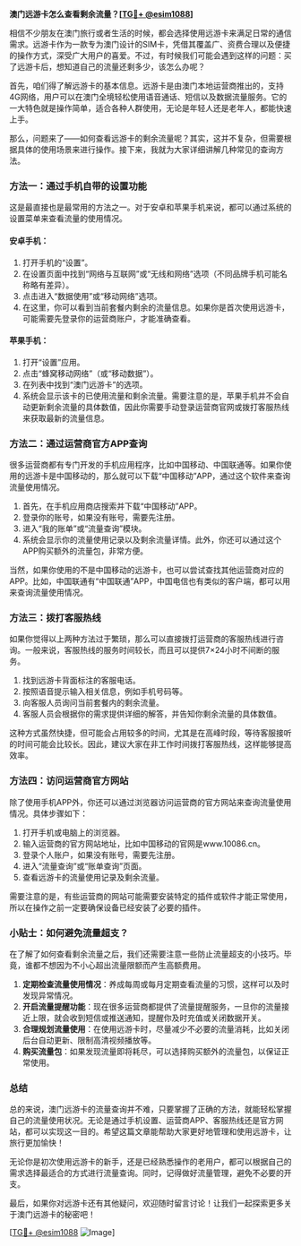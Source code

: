 **澳门远游卡怎么查看剩余流量？[[TG💪+ @esim1088](https://t.me/s/esim1088)]**

相信不少朋友在澳门旅行或者生活的时候，都会选择使用远游卡来满足日常的通信需求。远游卡作为一款专为澳门设计的SIM卡，凭借其覆盖广、资费合理以及便捷的操作方式，深受广大用户的喜爱。不过，有时候我们可能会遇到这样的问题：买了远游卡后，想知道自己的流量还剩多少，该怎么办呢？

首先，咱们得了解远游卡的基本信息。远游卡是由澳门本地运营商推出的，支持4G网络，用户可以在澳门全境轻松使用语音通话、短信以及数据流量服务。它的一大特色就是操作简单，适合各种人群使用，无论是年轻人还是老年人，都能快速上手。

那么，问题来了——如何查看远游卡的剩余流量呢？其实，这并不复杂，但需要根据具体的使用场景来进行操作。接下来，我就为大家详细讲解几种常见的查询方法。

### 方法一：通过手机自带的设置功能

这是最直接也是最常用的方法之一。对于安卓和苹果手机来说，都可以通过系统的设置菜单来查看流量的使用情况。

#### 安卓手机：
1. 打开手机的“设置”。
2. 在设置页面中找到“网络与互联网”或“无线和网络”选项（不同品牌手机可能名称略有差异）。
3. 点击进入“数据使用”或“移动网络”选项。
4. 在这里，你可以看到当前套餐内剩余的流量信息。如果你是首次使用远游卡，可能需要先登录你的运营商账户，才能准确查看。

#### 苹果手机：
1. 打开“设置”应用。
2. 点击“蜂窝移动网络”（或“移动数据”）。
3. 在列表中找到“澳门远游卡”的选项。
4. 系统会显示该卡的已使用流量和剩余流量。需要注意的是，苹果手机并不会自动更新剩余流量的具体数值，因此你需要手动登录运营商官网或拨打客服热线来获取最新的流量信息。

### 方法二：通过运营商官方APP查询

很多运营商都有专门开发的手机应用程序，比如中国移动、中国联通等。如果你使用的远游卡是中国移动的，那么就可以下载“中国移动”APP，通过这个软件来查询流量使用情况。

1. 首先，在手机应用商店搜索并下载“中国移动”APP。
2. 登录你的账号，如果没有账号，需要先注册。
3. 进入“我的账单”或“流量查询”模块。
4. 系统会显示你的流量使用记录以及剩余流量详情。此外，你还可以通过这个APP购买额外的流量包，非常方便。

当然，如果你使用的不是中国移动的远游卡，也可以尝试查找其他运营商对应的APP。比如，中国联通有“中国联通”APP，中国电信也有类似的客户端，都可以用来查询流量使用情况。

### 方法三：拨打客服热线

如果你觉得以上两种方法过于繁琐，那么可以直接拨打运营商的客服热线进行咨询。一般来说，客服热线的服务时间较长，而且可以提供7×24小时不间断的服务。

1. 找到远游卡背面标注的客服电话。
2. 按照语音提示输入相关信息，例如手机号码等。
3. 向客服人员询问当前套餐内的剩余流量。
4. 客服人员会根据你的需求提供详细的解答，并告知你剩余流量的具体数值。

这种方式虽然快捷，但可能会占用较多的时间，尤其是在高峰时段，等待客服接听的时间可能会比较长。因此，建议大家在非工作时间拨打客服热线，这样能够提高效率。

### 方法四：访问运营商官方网站

除了使用手机APP外，你还可以通过浏览器访问运营商的官方网站来查询流量使用情况。具体步骤如下：

1. 打开手机或电脑上的浏览器。
2. 输入运营商的官方网站地址，比如中国移动的官网是www.10086.cn。
3. 登录个人账户，如果没有账号，需要先注册。
4. 进入“流量查询”或“账单查询”页面。
5. 查看远游卡的流量使用记录及剩余流量。

需要注意的是，有些运营商的网站可能需要安装特定的插件或软件才能正常使用，所以在操作之前一定要确保设备已经安装了必要的插件。

### 小贴士：如何避免流量超支？

在了解了如何查看剩余流量之后，我们还需要注意一些防止流量超支的小技巧。毕竟，谁都不想因为不小心超出流量限额而产生高额费用。

1. **定期检查流量使用情况**：养成每周或每月定期查看流量的习惯，这样可以及时发现异常情况。
2. **开启流量提醒功能**：现在很多运营商都提供了流量提醒服务，一旦你的流量接近上限，就会收到短信或推送通知，提醒你及时充值或关闭数据开关。
3. **合理规划流量使用**：在使用远游卡时，尽量减少不必要的流量消耗，比如关闭后台自动更新、限制高清视频播放等。
4. **购买流量包**：如果发现流量即将耗尽，可以选择购买额外的流量包，以保证正常使用。

### 总结

总的来说，澳门远游卡的流量查询并不难，只要掌握了正确的方法，就能轻松掌握自己的流量使用状况。无论是通过手机设置、运营商APP、客服热线还是官方网站，都可以实现这一目的。希望这篇文章能帮助大家更好地管理和使用远游卡，让旅行更加愉快！

无论你是初次使用远游卡的新手，还是已经熟悉操作的老用户，都可以根据自己的需求选择最适合的方式进行流量查询。同时，记得做好流量管理，避免不必要的开支。

最后，如果你对远游卡还有其他疑问，欢迎随时留言讨论！让我们一起探索更多关于澳门远游卡的秘密吧！

[[TG💪+ @esim1088](https://t.me/s/esim1088) ![Image](https://i.postimg.cc/4NQfJmqS/Snipaste-2025-05-13-00-14-12.png)]
